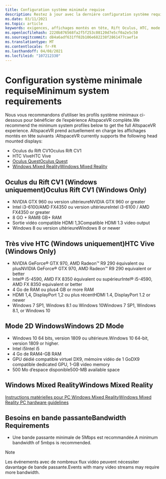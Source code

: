 ```yaml
---
title: Configuration système minimale requise
description: Restez à jour avec la dernière configuration système requise pour AltspaceVR sur les écrans montés en tête, le rift Oculus et les appareils très vives HTC.
ms.date: 03/11/2021
ms.topic: article
keywords: exigences, affichages montés en tête, Rift Oculus, HTC, mode 2D Windows
ms.openlocfilehash: 2220b876568fa2f5f253c08120d7e5cf0a2e5c50
ms.sourcegitcommit: d84a6adf631ff02b106e682238f2861477caef1e
ms.translationtype: MT
ms.contentlocale: fr-FR
ms.lasthandoff: 04/08/2021
ms.locfileid: "107212330"
---
```

# <a name="minimum-system-requirements"></a><span data-ttu-id="5d234-104">Configuration système minimale requise</span><span class="sxs-lookup"><span data-stu-id="5d234-104">Minimum system requirements</span></span>

<span data-ttu-id="5d234-105">Nous vous recommandons d’utiliser les profils système minimaux ci-dessous pour bénéficier de l’expérience AltspaceVR complète.</span><span class="sxs-lookup"><span data-stu-id="5d234-105">We recommend the minimum system profiles below to get the full AltspaceVR experience.</span></span> <span data-ttu-id="5d234-106">AltspaceVR prend actuellement en charge les affichages montés en tête suivants :</span><span class="sxs-lookup"><span data-stu-id="5d234-106">AltspaceVR currently supports the following head mounted displays:</span></span>

* <span data-ttu-id="5d234-107">Oculus du Rift CV1</span><span class="sxs-lookup"><span data-stu-id="5d234-107">Oculus Rift CV1</span></span>
* <span data-ttu-id="5d234-108">HTC Vive</span><span class="sxs-lookup"><span data-stu-id="5d234-108">HTC Vive</span></span>
* [<span data-ttu-id="5d234-109">Oculus Quest</span><span class="sxs-lookup"><span data-stu-id="5d234-109">Oculus Quest</span></span>](oculus-installation.md)
* [<span data-ttu-id="5d234-110">Windows Mixed Reality</span><span class="sxs-lookup"><span data-stu-id="5d234-110">Windows Mixed Reality</span></span>](wmr-installation.md)

## <a name="oculus-rift-cv1-windows-only"></a><span data-ttu-id="5d234-111">Oculus du Rift CV1 (Windows uniquement)</span><span class="sxs-lookup"><span data-stu-id="5d234-111">Oculus Rift CV1 (Windows Only)</span></span>

* <span data-ttu-id="5d234-112">NVIDIA GTX 960 ou version ultérieure</span><span class="sxs-lookup"><span data-stu-id="5d234-112">NVIDIA GTX 960 or greater</span></span> 
* <span data-ttu-id="5d234-113">Intel i3-6100/AMD FX4350 ou version ultérieure</span><span class="sxs-lookup"><span data-stu-id="5d234-113">Intel i3-6100 / AMD FX4350 or greater</span></span> 
* <span data-ttu-id="5d234-114">8 GO + RAM</span><span class="sxs-lookup"><span data-stu-id="5d234-114">8 GB+ RAM</span></span> 
* <span data-ttu-id="5d234-115">Sortie vidéo compatible HDMI 1,3</span><span class="sxs-lookup"><span data-stu-id="5d234-115">Compatible HDMI 1.3 video output</span></span> 
* <span data-ttu-id="5d234-116">Windows 8 ou version ultérieure</span><span class="sxs-lookup"><span data-stu-id="5d234-116">Windows 8 or newer</span></span> 

## <a name="htc-vive-windows-only"></a><span data-ttu-id="5d234-117">Très vive HTC (Windows uniquement)</span><span class="sxs-lookup"><span data-stu-id="5d234-117">HTC Vive (Windows Only)</span></span>

* <span data-ttu-id="5d234-118">NVIDIA GeForce® GTX 970, AMD Radeon™ R9 290 équivalent ou plus</span><span class="sxs-lookup"><span data-stu-id="5d234-118">NVIDIA GeForce® GTX 970, AMD Radeon™ R9 290 equivalent or better</span></span>
* <span data-ttu-id="5d234-119">Intel® i5-4590, AMD FX 8350 équivalent ou supérieur</span><span class="sxs-lookup"><span data-stu-id="5d234-119">Intel® i5-4590, AMD FX 8350 equivalent or better</span></span>   
* <span data-ttu-id="5d234-120">4 Go de RAM ou plus</span><span class="sxs-lookup"><span data-stu-id="5d234-120">4 GB or more RAM</span></span>
* <span data-ttu-id="5d234-121">HDMI 1,4, DisplayPort 1,2 ou plus récent</span><span class="sxs-lookup"><span data-stu-id="5d234-121">HDMI 1.4, DisplayPort 1.2 or newer</span></span>
* <span data-ttu-id="5d234-122">Windows 7 SP1, Windows 8.1 ou Windows 10</span><span class="sxs-lookup"><span data-stu-id="5d234-122">Windows 7 SP1, Windows 8.1, or Windows 10</span></span>

## <a name="windows-2d-mode"></a><span data-ttu-id="5d234-123">Mode 2D Windows</span><span class="sxs-lookup"><span data-stu-id="5d234-123">Windows 2D Mode</span></span>

* <span data-ttu-id="5d234-124">Windows 10 64 bits, version 1809 ou ultérieure.</span><span class="sxs-lookup"><span data-stu-id="5d234-124">Windows 10 64-bit, version 1809 or higher.</span></span>
* <span data-ttu-id="5d234-125">Intel i5</span><span class="sxs-lookup"><span data-stu-id="5d234-125">Intel i5</span></span>
* <span data-ttu-id="5d234-126">4 Go de RAM</span><span class="sxs-lookup"><span data-stu-id="5d234-126">4-GB RAM</span></span>
* <span data-ttu-id="5d234-127">GPU dédié compatible virtuel DX9, mémoire vidéo de 1 Go</span><span class="sxs-lookup"><span data-stu-id="5d234-127">DX9 compatible dedicated GPU, 1-GB video memory</span></span>
* <span data-ttu-id="5d234-128">500 Mo d’espace disponible</span><span class="sxs-lookup"><span data-stu-id="5d234-128">500-MB available space</span></span> 

## <a name="windows-mixed-reality"></a><span data-ttu-id="5d234-129">Windows Mixed Reality</span><span class="sxs-lookup"><span data-stu-id="5d234-129">Windows Mixed Reality</span></span>

[<span data-ttu-id="5d234-130">Instructions matérielles pour PC Windows Mixed Reality</span><span class="sxs-lookup"><span data-stu-id="5d234-130">Windows Mixed Reality PC hardware guidelines</span></span>](https://docs.microsoft.com/windows/mixed-reality/enthusiast-guide/windows-mixed-reality-minimum-pc-hardware-compatibility-guidelines)

## <a name="bandwidth-requirements"></a><span data-ttu-id="5d234-131">Besoins en bande passante</span><span class="sxs-lookup"><span data-stu-id="5d234-131">Bandwidth Requirements</span></span>

* <span data-ttu-id="5d234-132">Une bande passante minimale de 5Mbps est recommandée.</span><span class="sxs-lookup"><span data-stu-id="5d234-132">A minimum bandwidth of 5mbps is recommended.</span></span>

> [!NOTE]
> <span data-ttu-id="5d234-133">Les événements avec de nombreux flux vidéo peuvent nécessiter davantage de bande passante.</span><span class="sxs-lookup"><span data-stu-id="5d234-133">Events with many video streams may require more bandwidth.</span></span>